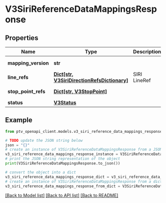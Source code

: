 # V3SiriReferenceDataMappingsResponse


## Properties

Name | Type | Description | Notes
------------ | ------------- | ------------- | -------------
**mapping_version** | **str** |  | [optional] [readonly] 
**line_refs** | [**Dict[str, V3SiriDirectionRefsDictionary]**](V3SiriDirectionRefsDictionary.md) | SIRI LineRef | [optional] [readonly] 
**stop_point_refs** | [**Dict[str, V3StopPoint]**](V3StopPoint.md) |  | [optional] [readonly] 
**status** | [**V3Status**](V3Status.md) |  | [optional] 

## Example

```python
from ptv_openapi_client.models.v3_siri_reference_data_mappings_response import V3SiriReferenceDataMappingsResponse

# TODO update the JSON string below
json = "{}"
# create an instance of V3SiriReferenceDataMappingsResponse from a JSON string
v3_siri_reference_data_mappings_response_instance = V3SiriReferenceDataMappingsResponse.from_json(json)
# print the JSON string representation of the object
print(V3SiriReferenceDataMappingsResponse.to_json())

# convert the object into a dict
v3_siri_reference_data_mappings_response_dict = v3_siri_reference_data_mappings_response_instance.to_dict()
# create an instance of V3SiriReferenceDataMappingsResponse from a dict
v3_siri_reference_data_mappings_response_from_dict = V3SiriReferenceDataMappingsResponse.from_dict(v3_siri_reference_data_mappings_response_dict)
```
[[Back to Model list]](../README.md#documentation-for-models) [[Back to API list]](../README.md#documentation-for-api-endpoints) [[Back to README]](../README.md)


